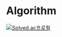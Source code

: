 # Algorithm
[![Solved.ac프로필](http://mazassumnida.wtf/api/v2/generate_badge?boj=jjun990908)](https://solved.ac/jjun990908)
